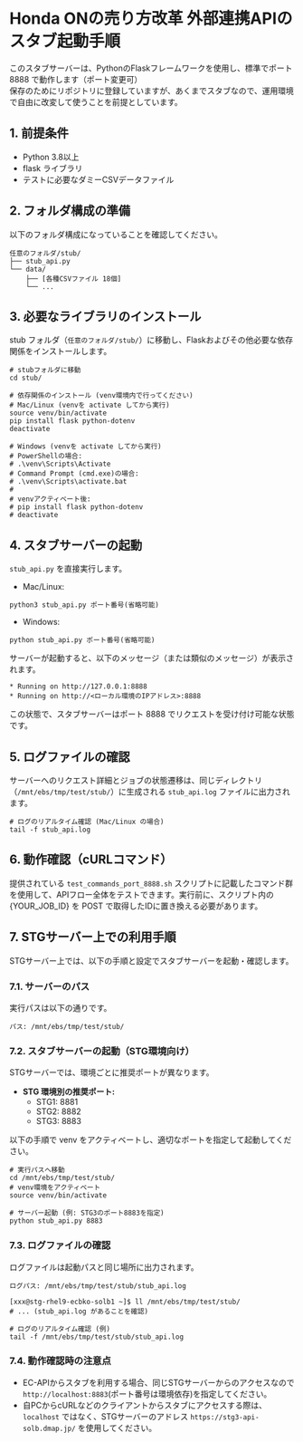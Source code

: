#  Honda ONの売り方改革 外部連携APIのスタブ起動手順

このスタブサーバーは、PythonのFlaskフレームワークを使用し、標準でポート 8888 で動作します（ポート変更可）  
保存のためにリポジトリに登録していますが、あくまでスタブなので、運用環境で自由に改変して使うことを前提としています。

## 1\. 前提条件

  * Python 3.8以上
  * flask ライブラリ
  * テストに必要なダミーCSVデータファイル

## 2\. フォルダ構成の準備

以下のフォルダ構成になっていることを確認してください。

```
任意のフォルダ/stub/
├── stub_api.py
└── data/
    ├── [各種CSVファイル 18個]
    └── ...
```

## 3\. 必要なライブラリのインストール

stub フォルダ（`任意のフォルダ/stub/`）に移動し、Flaskおよびその他必要な依存関係をインストールします。

```
# stubフォルダに移動
cd stub/

# 依存関係のインストール (venv環境内で行ってください)
# Mac/Linux (venvを activate してから実行)
source venv/bin/activate
pip install flask python-dotenv
deactivate

# Windows (venvを activate してから実行)
# PowerShellの場合:
# .\venv\Scripts\Activate
# Command Prompt (cmd.exe)の場合:
# .\venv\Scripts\activate.bat
#
# venvアクティベート後:
# pip install flask python-dotenv
# deactivate
```

## 4\. スタブサーバーの起動

`stub_api.py` を直接実行します。

  * Mac/Linux:

<!-- end list -->

```
python3 stub_api.py ポート番号(省略可能)
```

  * Windows:

<!-- end list -->

```
python stub_api.py ポート番号(省略可能)
```

サーバーが起動すると、以下のメッセージ（または類似のメッセージ）が表示されます。

```
* Running on http://127.0.0.1:8888
* Running on http://<ローカル環境のIPアドレス>:8888
```

この状態で、スタブサーバーはポート 8888 でリクエストを受け付け可能な状態です。

## 5\. ログファイルの確認

サーバーへのリクエスト詳細とジョブの状態遷移は、同じディレクトリ（`/mnt/ebs/tmp/test/stub/`）に生成される `stub_api.log` ファイルに出力されます。

```
# ログのリアルタイム確認 (Mac/Linux の場合)
tail -f stub_api.log
```

## 6\. 動作確認（cURLコマンド）

提供されている `test_commands_port_8888.sh` スクリプトに記載したコマンド群を使用して、APIフロー全体をテストできます。実行前に、スクリプト内の {YOUR\_JOB\_ID} を POST で取得したIDに置き換える必要があります。

## 7\. STGサーバー上での利用手順

STGサーバー上では、以下の手順と設定でスタブサーバーを起動・確認します。

### 7.1. サーバーのパス

実行パスは以下の通りです。

```
パス: /mnt/ebs/tmp/test/stub/
```

### 7.2. スタブサーバーの起動（STG環境向け）

STGサーバーでは、環境ごとに推奨ポートが異なります。

  * **STG 環境別の推奨ポート:**
      * STG1: 8881
      * STG2: 8882
      * STG3: 8883

以下の手順で venv をアクティベートし、適切なポートを指定して起動してください。

```
# 実行パスへ移動
cd /mnt/ebs/tmp/test/stub/
# venv環境をアクティベート
source venv/bin/activate

# サーバー起動 (例: STG3のポート8883を指定)
python stub_api.py 8883
```

### 7.3. ログファイルの確認

ログファイルは起動パスと同じ場所に出力されます。

```
ログパス: /mnt/ebs/tmp/test/stub/stub_api.log

[xxx@stg-rhel9-ecbko-solb1 ~]$ ll /mnt/ebs/tmp/test/stub/
# ... (stub_api.log があることを確認)

# ログのリアルタイム確認 (例)
tail -f /mnt/ebs/tmp/test/stub/stub_api.log
```

### 7.4. 動作確認時の注意点
- EC-APIからスタブを利用する場合、同じSTGサーバーからのアクセスなので`http://localhost:8883`(ポート番号は環境依存)を指定してください。
- 自PCからcURLなどのクライアントからスタブにアクセスする際は、`localhost` ではなく、STGサーバーのアドレス `https://stg3-api-solb.dmap.jp/` を使用してください。
